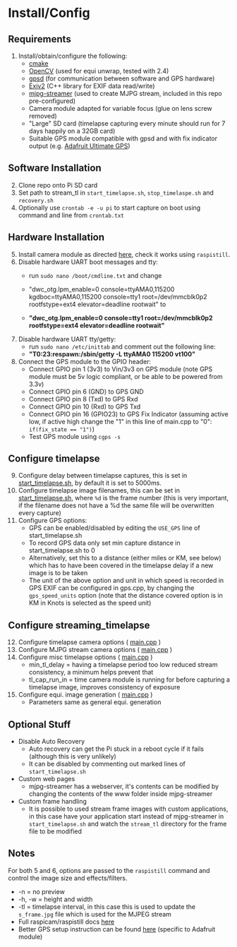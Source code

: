 Install/Config
==============

Requirements
------------

1.	Install/obtain/configure the following:
	-	[cmake](http://www.cmake.org)
	-	[OpenCV](http://opencv.willowgarage.com) (used for equi unwrap, tested with 2.4)
	-	[gpsd](http://www.catb.org/gpsd) (for communication between software and GPS hardware)
	-	[Exiv2](http://www.exiv2.org/index.html) (C++ library for EXIF data read/write)
	-	[mjpg-streamer](http://sourceforge.net/projects/mjpg-streamer/) (used to create MJPG stream, included in this repo pre-configured)
	-	Camera module adapted for variable focus (glue on lens screw removed)
	-	"Large" SD card (timelapse capturing every minute should run for 7 days happily on a 32GB card)
	-	Suitable GPS module compatible with gpsd and with fix indicator output (e.g. [Adafruit Ultimate GPS](http://www.adafruit.com/products/746))

Software Installation
---------------------

2.  Clone repo onto Pi SD card
3.  Set path to stream_tl in ```start_timelapse.sh```, ```stop_timelaspe.sh``` and ```recovery.sh```
4.  Optionally use ```crontab -e -u pi``` to start capture on boot using command and line from ```crontab.txt```

Hardware Installation
---------------------

5.	Install camera module as directed [here](http://www.raspberrypi.org/camera), check it works using ```raspistill```.
6.	Disable hardware UART boot messages and tty:
	-	run ```sudo nano /boot/cmdline.txt``` and change
	-	"dwc_otg.lpm_enable=0 console=ttyAMA0,115200 kgdboc=ttyAMA0,115200 console=tty1 root=/dev/mmcblk0p2 rootfstype=ext4 elevator=deadline rootwait" to

	- **"dwc_otg.lpm_enable=0 console=tty1 root=/dev/mmcblk0p2 rootfstype=ext4 elevator=deadline rootwait"**
7.	Disable hardware UART tty/getty:
	-	run ```sudo nano /etc/inittab``` and comment out the following line:
	-	**"T0:23:respawn:/sbin/getty -L ttyAMA0 115200 vt100"**
8.	Connect the GPS module to the GPIO header:
	-	Connect GPIO pin 1 (3v3) to Vin/3v3 on GPS module (note GPS module must be 5v logic compliant, or be able to be powered from 3.3v)
	-	Connect GPIO pin 6 (GND) to GPS GND
	-	Connect GPIO pin 8 (Txd) to GPS Rxd
	-	Connect GPIO pin 10 (Rxd) to GPS Txd
	-	Connect GPIO pin 16 (GPIO23) to GPS Fix Indicator (assuming active low, if active high change the "1" in this line of main.cpp to "0": ```if(fix_state == "1")```)
	-	Test GPS module using ```cgps -s```

Configure timelapse
-------------------

9.  Configure delay between timelapse captures, this is set in [start_timelapse.sh](https://github.com/DanNixon/FP_StreamTimelapse/blob/master/stream_tl/start_timelapse.sh), by default it is set to 5000ms.
10.	Configure timelapse image filenames, this can be set in [start_timelapse.sh](https://github.com/DanNixon/FP_StreamTimelapse/blob/master/stream_tl/start_timelapse.sh), where ```%d``` is the frame number (this is very important, if the filename does not have a %d the same file will be overwritten every capture)
11.	Configure GPS options:
	-	GPS can be enabled/disabled by editing the ```USE_GPS``` line of start_timelapse.sh
	-	To record GPS data only set min capture distance in start_timelapse.sh to 0
	-	Alternatively, set this to a distance (either miles or KM, see below) which has to have been covered in the timelapse delay if a new image is to be taken
	-	The unit of the above option and unit in which speed is recorded in GPS EXIF can be configured in gps.cpp, by changing the ```gps_speed_units``` option (note that the distance covered option is in KM in Knots is selected as the speed unit)

Configure streaming_timelapse
-----------------------------

12.	Configure timelapse camera options ( [main.cpp](https://github.com/DanNixon/FP_StreamTimelapse/blob/master/stream_tl/streaming_timelapse/main.cpp) )
13.	Configure MJPG stream camera options ( [main.cpp](https://github.com/DanNixon/FP_StreamTimelapse/blob/master/stream_tl/streaming_timelapse/main.cpp) )
14.	Configure misc timelapse options ( [main.cpp](https://github.com/DanNixon/FP_StreamTimelapse/blob/master/stream_tl/streaming_timelapse/main.cpp) )
	-	min_tl_delay = having a timelapse period too low reduced stream consistency, a minimum helps prevent that
	-	tl_cap_run_in = time camera module is running for before capturing a timelapse image, improves consistency of exposure
15.	Configure equi. image generation ( [main.cpp](https://github.com/DanNixon/FP_StreamTimelapse/blob/master/stream_tl/streaming_timelapse/main.cpp) )
	-	Parameters same as general equi. generation

Optional Stuff
--------------

-	Disable Auto Recovery
	-	Auto recovery can get the Pi stuck in a reboot cycle if it fails (although this is very unlikely)
	- It can be disabled by commenting out marked lines of ```start_timelapse.sh```
- Custom web pages
	-	mjpg-streamer has a webserver, it's contents can be modified by changing the contents of the www folder inside mjpg-streamer
- Custom frame handling
	-	It is possible to used stream frame images with custom applications, in this case have your application start instead of mjpg-streamer in ```start_timelapse.sh``` and watch the ```stream_tl```	directory for the frame file to be modified

Notes
-----

For both 5 and 6, options are passed to the ```raspistill``` command and control the image size and effects/filters.

- -n = no preview
- -h, -w = height and width
- -tl = timelapse interval, in this case this is used to update the ```s_frame.jpg``` file which is used for the MJPEG stream
- Full raspicam/raspistill docs [here](https://github.com/raspberrypi/userland/blob/master/host_applications/linux/apps/raspicam/README.md)
- Better GPS setup instruction can be found [here](http://learn.adafruit.com/adafruit-ultimate-gps-on-the-raspberry-pi) (specific to Adafruit module)
